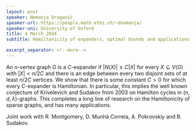 ```yaml
---
layout: post
speaker: Nemanja Draganić
speaker-url: https://people.math.ethz.ch/~dnemanja/
speaker-uni: University of Oxford
title: 4 March 2024
subtitle: Hamiltonicity of expanders, optimal bounds and applications

excerpt_separator: <!--more-->
---
```

An $n$-vertex graph $G$ is a $C$-expander if 
$|N(X)|\geq C|X|$ for every $X \subseteq V(G)$ 
with $|X|< n/2C$ and there is an edge between 
every two disjoint sets of at least $n/2C$ vertices.
We show that there is some constant $C>0$ 
for which every $C$-expander is Hamiltonian. 
In particular, this implies the well known 
conjecture of Krivelevich and Sudakov from 2003 
on Hamilton cycles in $(n,d,\lambda)$-graphs. 
This completes a long line of research on the 
Hamiltonicity of sparse graphs, and has many applications.

Joint work with R. Montgomery, D. Munhá Correia, A. Pokrovskiy and B. Sudakov. 
<!--more-->
